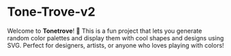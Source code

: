 # Tone-Trove-v2
Welcome to **Tonetrove**! 🎨 This is a fun project that lets you generate random color palettes and display them with cool shapes and designs using SVG. Perfect for designers, artists, or anyone who loves playing with colors!
